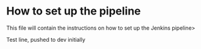 # How to set up the pipeline

This file will contain the instructions on how to set up the Jenkins pipeline>

Test line, pushed to dev initially